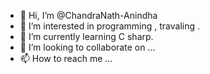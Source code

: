 - 👋 Hi, I’m @ChandraNath-Anindha
- 👀 I’m interested in programming , travaling .
- 🌱 I’m currently learning C sharp.
- 💞️ I’m looking to collaborate on ...
- 📫 How to reach me ...

<!---
DebNath-Anindha/DebNath-Anindha is a ✨ special ✨ repository because its `README.md` (this file) appears on your GitHub profile.
You can click the Preview link to take a look at your changes.
--->
